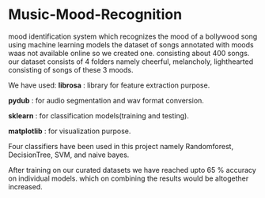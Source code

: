 # Music-Mood-Recognition
mood identification system which recognizes the mood of a bollywood song using machine learning models
the dataset of songs annotated with moods waas not available online so we created one. consisting about 400 songs.
our dataset consists of 4 folders namely cheerful, melancholy, lighthearted consisting of songs of these 3 moods.

We have used:
**librosa** : library for feature extraction purpose.

**pydub** : for audio segmentation and wav format conversion.

**sklearn** : for classification models(training and testing).

**matplotlib** : for visualization purpose.

Four classifiers have been used in this project namely Randomforest, DecisionTree, SVM, and naive bayes.

After training on our curated datasets we have reached upto 65 % accuracy on individual models. which on combining the results would be altogether increased. 
